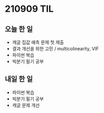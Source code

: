 # 210909 TIL

## 오늘 한 일
- 캐글 집값 예측 문제 첫 제출
- 결과 개선을 위한 고민 / multicolinearity, VIF
- 파이썬 복습
- 빅분기 필기 공부

## 내일 한 일
- 파이썬 복습
- 빅분기 필기 공부
- 캐글 문제 개선

